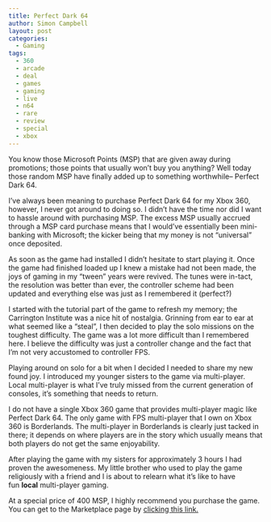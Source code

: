 ```yaml
---
title: Perfect Dark 64
author: Simon Campbell
layout: post
categories:
  - Gaming
tags:
  - 360
  - arcade
  - deal
  - games
  - gaming
  - live
  - n64
  - rare
  - review
  - special
  - xbox
---
```

You know those Microsoft Points (MSP) that are given away during promotions; those points that usually won’t buy you anything? Well today those random MSP have finally added up to something worthwhile– Perfect Dark 64.

I’ve always been meaning to purchase Perfect Dark 64 for my Xbox 360, however, I never got around to doing so. I didn’t have the time nor did I want to hassle around with purchasing MSP. The excess MSP usually accrued through a MSP card purchase means that I would’ve essentially been mini-banking with Microsoft; the kicker being that my money is not “universal” once deposited.

As soon as the game had installed I didn’t hesitate to start playing it. Once the game had finished loaded up I knew a mistake had not been made, the joys of gaming in my “tween” years were revived. The tunes were in-tact, the resolution was better than ever, the controller scheme had been updated and everything else was just as I remembered it (perfect?)

I started with the tutorial part of the game to refresh my memory; the Carrington Institute was a nice hit of nostalgia. Grinning from ear to ear at what seemed like a “steal”, I then decided to play the solo missions on the toughest difficulty. The game was a lot more difficult than I remembered here. I believe the difficulty was just a controller change and the fact that I’m not very accustomed to controller FPS.

Playing around on solo for a bit when I decided I needed to share my new found joy. I introduced my younger sisters to the game via multi-player. Local multi-player is what I’ve truly missed from the current generation of consoles, it’s something that needs to return.

I do not have a single Xbox 360 game that provides multi-player magic like Perfect Dark 64. The only game with FPS multi-player that I own on Xbox 360 is Borderlands. The multi-player in Borderlands is clearly just tacked in there; it depends on where players are in the story which usually means that both players do not get the same enjoyability.

After playing the game with my sisters for approximately 3 hours I had proven the awesomeness. My little brother who used to play the game religiously with a friend and I is about to relearn what it’s like to have fun **local** multi-player gaming.

At a special price of 400 MSP, I highly recommend you purchase the game. You can get to the Marketplace page by [clicking this link.][1]

 [1]: http://marketplace.xbox.com/en-US/Product/Perfect-Dark/66acd000-77fe-1000-9115-d802584109c2
